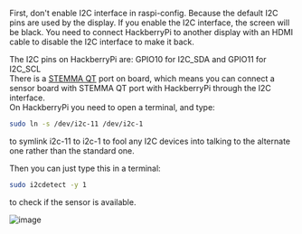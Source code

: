  First, don't enable I2C interface in raspi-config. Because the default I2C pins are used by the display. If you enable the I2C interface, the screen will be black. You need to connect HackberryPi to another display with an HDMI cable to disable the I2C interface to make it back.

The I2C pins on HackberryPi are: GPIO10 for I2C_SDA and GPIO11 for I2C_SCL  
There is a [STEMMA QT](https://learn.adafruit.com/introducing-adafruit-stemma-qt/what-is-stemma-qt) port on board, which means you can connect a sensor board with STEMMA QT port with HackberryPi through the I2C interface.  
On HackberryPi you need to open a terminal, and type:
``` sh
sudo ln -s /dev/i2c-11 /dev/i2c-1
```
to symlink i2c-11 to i2c-1 to fool any I2C devices into talking to the alternate one rather than the standard one.

Then you can just type this in a terminal:
``` sh
sudo i2cdetect -y 1
```
to check if the sensor is available.

![image](https://github.com/user-attachments/assets/f8abfa25-cc58-4e8e-89c7-4e42de650e48)
